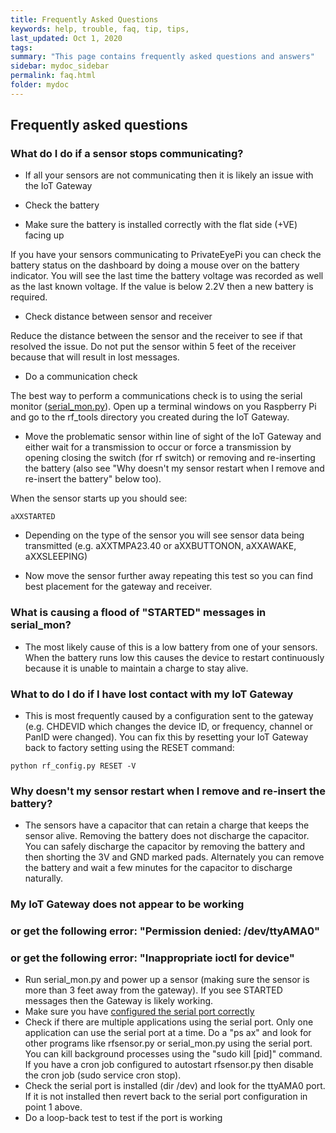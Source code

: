 ```yaml
---
title: Frequently Asked Questions
keywords: help, trouble, faq, tip, tips, 
last_updated: Oct 1, 2020
tags:  
summary: "This page contains frequently asked questions and answers"
sidebar: mydoc_sidebar
permalink: faq.html
folder: mydoc
---
```


## Frequently asked questions

### What do I do if a sensor stops communicating?
 - If all your sensors are not communicating then it is likely an issue with the IoT Gateway

 - Check the battery
 
 - Make sure the battery is installed correctly with the flat side (+VE) facing up

If you have your sensors communicating to PrivateEyePi you can check the battery status on the dashboard by doing a mouse over on the battery indicator. You will see the last time the battery voltage was recorded as well as the last known voltage. If the value is below 2.2V then a new battery is required.

 - Check distance between sensor and receiver

Reduce the distance between the sensor and the receiver to see if that resolved the issue. Do not put the sensor within 5 feet of the receiver because that will result in lost messages.

 - Do a communication check

The best way to perform a communications check is to using the serial monitor ([serial_mon.py](utilities.html)). Open up a terminal windows on you Raspberry Pi and go to the rf_tools directory you created during the IoT Gateway.

 - Move the problematic sensor within line of sight of the IoT Gateway and either wait for a transmission to occur or force a transmission by opening closing the switch (for rf switch) or removing and re-inserting the battery (also see "Why doesn't my sensor restart when I remove and re-insert the battery" below too).

When the sensor starts up you should see:
```
aXXSTARTED
```

 - Depending on the type of the sensor you will see sensor data being transmitted (e.g. aXXTMPA23.40 or aXXBUTTONON, aXXAWAKE, aXXSLEEPING)

 - Now move the sensor further away repeating this test so you can find best placement for the gateway and receiver.

### What is causing a flood of "STARTED" messages in serial_mon?

 - The most likely cause of this is a low battery from one of your sensors. When the battery runs low this causes the device to restart continuously because it is unable to maintain a charge to stay alive.


### What to do I do if I have lost contact with my IoT Gateway

 - This is most frequently caused by a configuration sent to the gateway (e.g. CHDEVID which changes the device ID, or frequency, channel or PanID were changed). You can fix this by resetting your IoT Gateway back to factory setting using the RESET command:

```
python rf_config.py RESET -V
```
 
### Why doesn't my sensor restart when I remove and re-insert the battery?

- The sensors have a capacitor that can retain a charge that keeps the sensor alive. Removing the battery does not discharge the capacitor. You can safely discharge the capacitor by removing the battery and then shorting the 3V and GND marked pads. Alternately you can remove the battery and wait a few minutes for the capacitor to discharge naturally.

### My IoT Gateway does not appear to be working
### or get the following error: "Permission denied: /dev/ttyAMA0"
### or get the following error: "Inappropriate ioctl for device"
 - Run serial_mon.py and power up a sensor (making sure the sensor is more than 3 feet away from the gateway). If you see STARTED messages then the Gateway is likely working. 
 - Make sure you have [configured the serial port correctly](configure_serial_port.html)
 - Check if there are multiple applications using the serial port. Only one application can use the serial port at a time. Do a "ps ax" and look for other programs like rfsensor.py or serial_mon.py using the serial port. You can kill background processes using the "sudo kill [pid]" command. If you have a cron job configured to autostart rfsensor.py then disable the cron job (sudo service cron stop). 
 - Check the serial port is installed (dir /dev) and look for the ttyAMA0 port. If it is not installed then revert back to the serial port configuration in point 1 above. 
 - Do a loop-back test to test if the port is working